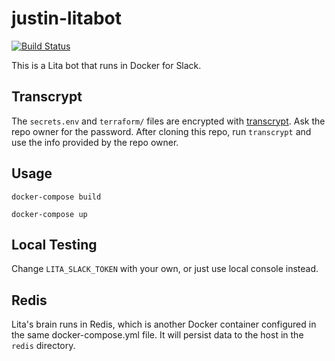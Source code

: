 # justin-litabot

[![Build Status](http://104.155.176.26:8080/buildStatus/icon?job=litabot)](http://104.155.176.26:8080/job/litabot/)

This is a Lita bot that runs in Docker for Slack.

## Transcrypt

The ```secrets.env``` and ```terraform/``` files are encrypted with [transcrypt](https://github.com/elasticdog/transcrypt). Ask the repo owner for the password. After cloning this repo, run ```transcrypt``` and use the info provided by the repo owner.

## Usage

```docker-compose build```

```docker-compose up```

## Local Testing

Change ```LITA_SLACK_TOKEN``` with your own, or just use local console instead.

## Redis

Lita's brain runs in Redis, which is another Docker container configured in the same docker-compose.yml file. It will persist data to the host in the ```redis``` directory.

